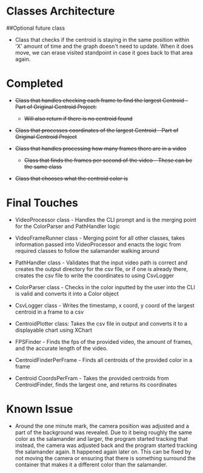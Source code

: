# Classes Architecture

##Optional future class
- Class that checks if the centroid is staying in the same position within 'X' amount of time and the graph doesn't need to update. When it does move, we can erase visited standpoint in case it goes back to that area again.

 
 # Completed  
- ~~Class that handles checking each frame to find the largest Centroid - Part of Original Centroid Project:~~
	- ~~Will also return if there is no centroid found~~
- ~~Class that processes coordinates of the largest Centroid - Part of Original Centroid Project~~

- ~~Class that handles processing how many frames there are in a video~~
   - ~~Class that finds the frames per second of the video - These can be the same class~~

- ~~Class that chooses what the centroid color is~~ 

# Final Touches
- VideoProcessor class - Handles the CLI prompt and is the merging point for the ColorParser and PathHandler logic

- VideoFrameRunner class - Merging point for all other classes, takes information passed into VideoProcessor and enacts the logic from required classes to follow the salamander walking around

- PathHandler class - Validates that the input video path is correct and creates the output directory for the csv file, or if one is already there, creates the csv file to write the coordinates to using CsvLogger

- ColorParser class - Checks in the color inputted by the user into the CLI is valid and converts it into a Color object

- CsvLogger class - Writes the timestamp, x coord, y coord of the largest centroid in a frame to a csv

- CentroidPlotter class: Takes the csv file in output and converts it to a displayable chart using XChart

- FPSFinder - Finds the fps of the provided video, the amount of frames, and the accurate length of the video.

- CentroidFinderPerFrame - Finds all centroids of the provided color in a frame

- Centroid CoordsPerFram - Takes the provided centroids from CentroidFinder, finds the largest one, and returns its coordinates

# Known Issue

- Around the one minute mark, the camera position was adjusted and a part of the background was revealed. Due to it being roughly the same color as the salamander and larger, the program started tracking that instead, the camera was adjusted back and the program started tracking the salamander again. It happened again later on. This can be fixed by not moving the camera or ensuring that there is something surround the container that makes it a different color than the salamander.
